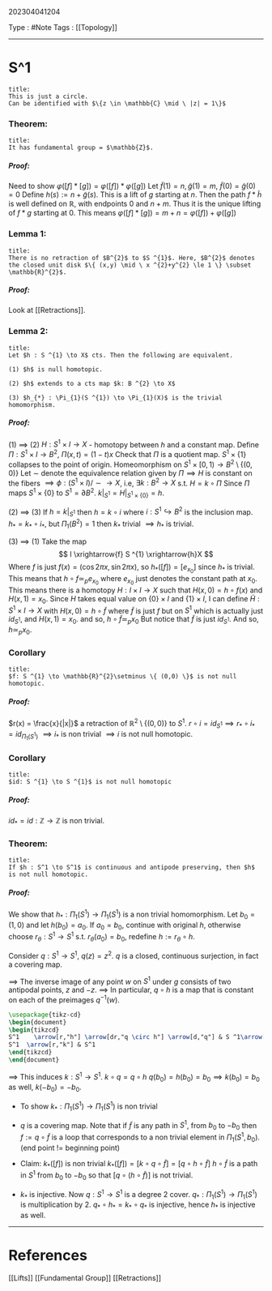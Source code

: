 202304041204

Type : #Note
Tags : [[Topology]]

---
# S^1
```ad-note
title:
This is just a circle.
Can be identified with $\{z \in \mathbb{C} \mid \ |z| = 1\}$
```


### Theorem:
```ad-note
title:
It has fundamental group = $\mathbb{Z}$.
```
##### Proof:
Need to show $\varphi([f]*[g]) = \varphi([f])*\varphi([g])$
Let $\widetilde{f}(1) = n, \widetilde{g}(1)=m$, $\widetilde{f}(0) = \widetilde{g}(0) = 0$
Define $h(s) := n + \widetilde{g}(s)$. This is a lift of $g$ starting at $n$. 
Then the path $f * \widetilde{h}$ is well defined on $\mathbb{R}$, with endpoints $0$ and $n+m$.
Thus it is the unique lifting of $f *g$ starting at $0$. This means $\varphi([f]*[g]) = m+n = \varphi([f])+\varphi([g])$

### Lemma 1:
```ad-note
title:
There is no retraction of $B^{2}$ to $S ^{1}$. Here, $B^{2}$ denotes the closed unit disk $\{ (x,y) \mid \ x ^{2}+y^{2} \le 1 \} \subset \mathbb{R}^{2}$.
```
##### Proof:
Look at [[Retractions]].

### Lemma 2:
```ad-note
title:
Let $h : S ^{1} \to X$ cts. Then the following are equivalent.

(1) $h$ is null homotopic.

(2) $h$ extends to a cts map $k: B ^{2} \to X$

(3) $h_{*} : \Pi_{1}(S ^{1}) \to \Pi_{1}(X)$ is the trivial homomorphism.
```
##### Proof:
(1) $\implies$ (2)
$H : S ^{1} \times I \to X$  - homotopy between $h$ and a constant map. 
Define $\Pi : S ^{1} \times I \to B ^{2}$, $\Pi(x,t) = (1-t)x$
Check that $\Pi$ is a quotient map.
$S ^{1} \times \{ 1 \}$ collapses to the point of origin.
Homeomorphism on $S ^{1} \times [0,1) \to B ^{2} \setminus \{ (0,0) \}$
Let $\sim$ denote the equivalence relation given by $\Pi \implies H$ is constant on the fibers
$\implies \phi : (S ^{1} \times I)/\sim \to X$, i.e, $\exists k:B ^{2} \to X$ s.t. $H = k \circ\Pi$
Since $\Pi$ maps $S ^{1} \times \{ 0 \}$ to $S ^{1} = \partial B ^{2}$.
$k |_{S ^{1}} = H|_{S ^{1} \times \{ 0 \}} = h$.

(2) $\implies$ (3)
If $h = k|_{S ^{1}}$ then $h = k \circ i$ where $i : S ^{1} \hookrightarrow B ^{2}$ is the inclusion map.
$h_{*} = k_{*}\circ i_{*}$, but $\Pi_{1}(B ^{2}) = 1$ then $k_{*}$ trivial $\implies h_{*}$ is trivial.

(3) $\implies$ (1) 
Take the map $$
I \xrightarrow{f} S ^{1} \xrightarrow{h}X
$$
Where $f$ is just $f(x) = (\cos 2\pi x,\sin 2\pi x)$, so $h_{*}([f]) = [e_{x_{0}}]$ since $h_{*}$ is trivial.
This means that $h \circ f \simeq_{p} e_{x_{0}}$ where $e_{x_{0}}$ just denotes the constant path at $x_{0}$.
This means there is a homotopy $H : I \times I \to X$ such that $H(x,0) = h \circ f (x)$ and $H(x,1) = x_{0}$.
Since $H$ takes equal value on $\{ 0 \} \times I$ and $\{ 1 \} \times I$, I can define $\widetilde{H} : S ^{1} \times I \to X$ with $H(x,0) = h \circ \widetilde{f}$ where $\widetilde{f}$ is just $f$ but on $S ^{1}$ which is actually just $id_{S ^{1}}$, and $H(x,1) = x_{0}$.
and so, $h \circ \widetilde{ f} \simeq_p x_{0}$ 
But notice that $\widetilde{f}$ is just $id_{S ^{1}}$.
And so, $h \simeq_{p} x_{0}$.

### Corollary 
```ad-note
title:
$f: S ^{1} \to \mathbb{R}^{2}\setminus \{ (0,0) \}$ is not null homotopic.
```
##### Proof:
$r(x) = \frac{x}{|x|}$ a retraction of $\mathbb{R}^{2}\setminus \{ (0,0) \}$ to $S ^{1}$.
$r \circ i = id_{S ^{1}} \implies r_{*} \circ i_{*} = id_{\Pi_{1}(S ^{1})}$
$\implies i_{*}$ is non trivial $\implies i$ is not null homotopic.

### Corollary
```ad-note
title:
$id: S ^{1} \to S ^{1}$ is not null homotopic
```
##### Proof:
$id_{*} = id:\mathbb{Z} \to \mathbb{Z}$ is non trivial.

### Theorem:
```ad-note
title:
If $h : S^1 \to S^1$ is continuous and antipode preserving, then $h$ is not null homotopic.
```
##### Proof:
We show that $h_{*} : \Pi_{1}(S ^{1}) \to \Pi_{1}(S ^{1})$ is a non trivial homomorphism.
Let $b_{0} = (1,0)$ and let $h(b_{0}) = a_{0}$.
If $a_{0} = b_{0}$, continue with original $h$, otherwise choose $r_{\theta}: S ^{1}\to S ^{1}$ s.t. $r_{\theta}(a_{0})=b_{0}$, redefine $h:= r_{\theta} \circ h$.

Consider $q : S ^{1} \to S ^{1}$, $q(z) = z ^{2}$.
$q$ is a closed, continuous surjection, in fact a covering map.

$\implies$ The inverse image of any point $w$ on $S ^{1}$ under $g$ consists of two antipodal points, $z$ and $-z$.
$\implies$ In particular, $q \circ h$ is a map that is constant on each of the preimages $q ^{-1}(w)$.

```tikz
\usepackage{tikz-cd} 
\begin{document} 
\begin{tikzcd}     
S^1    \arrow[r,"h"] \arrow[dr,"q \circ h"] \arrow[d,"q"] & S ^1\arrow[d,"q"] \\
S^1  \arrow[r,"k"] & S^1
\end{tikzcd}
\end{document}
```

$\implies$ This induces $k : S ^{1}\to S ^{1}$. $k \circ q = q\circ h$
$q(b_{0}) =  h(b_{0}) = b_{0} \implies k(b_{0}) = b_{0}$ as well, $k(-b_{0}) = -b_{0}$.

- To show $k_{*}: \Pi_{1}(S ^{1}) \to \Pi_{1}(S ^{1})$ is non trivial
- $q$ is a covering map. Note that if $\widetilde{f}$ is any path in $S ^{1}$, from $b_{0}$ to $-b_{0}$ then $f := q \circ \widetilde{f}$ is a loop that corresponds to a non trivial element in $\Pi_{1}(S ^{1}, b_{0})$. (end point != beginning point)
- Claim: $k_{*}([f])$ is non trivial
$k_{*}([f]) = [k \circ q\circ \widetilde{f}] = [q \circ h \circ \widetilde{f}]$
$h \circ \widetilde{f}$ is a path in $S ^{1}$ from $b_{0}$ to $-b_{0}$ so that $[q \circ (h\circ \widetilde{f})]$ is not trivial.

- $k_{*}$ is injective.
  Now $q: S ^{1} \to S ^{1}$ is a degree 2 cover. $q_{*} : \Pi_{1}(S ^{1}) \to \Pi_{1}(S ^{1})$ is multiplication by 2.
  $q_{*} \circ h_{*} = k_{*} \circ q_{*}$ is injective, hence $h_{*}$ is injective as well.


---
# References
[[Lifts]]
[[Fundamental Group]]
[[Retractions]]

